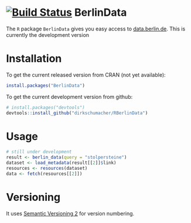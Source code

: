 [![Build Status](https://travis-ci.org/dirkschumacher/RBerlinData.svg?branch=master)](https://travis-ci.org/dirkschumacher/RBerlinData)
BerlinData
===========

The `R` package `BerlinData` gives you easy access to [data.berlin.de](http://daten.berlin.de). This is currently the development version

# Installation

To get the current released version from CRAN (not yet available):

```R
install.packages("BerlinData")
```

To get the current development version from github:

```R
# install.packages("devtools")
devtools::install_github("dirkschumacher/RBerlinData")
```


# Usage
```R
# still under development
result <- berlin_data(query = "stolpersteine")
dataset <- load_metadata(result[[2]]$link)
resources <- resources(dataset)
data <- fetch(resources[[2]])
```

# Versioning
It uses [Semantic Versioning 2](http://semver.org/spec/v2.0.0.html) for version numbering.
